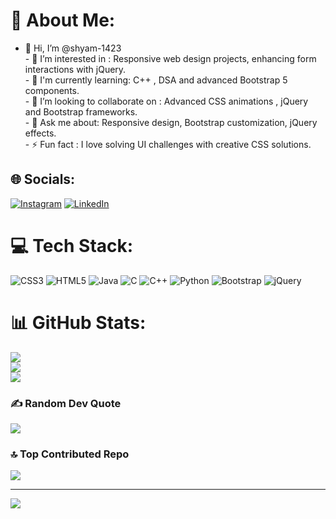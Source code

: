 # 💫 About Me:
- 👋 Hi, I’m @shyam-1423<br>- 👀 I’m interested in : Responsive web design projects, enhancing form interactions with jQuery.<br>- 🌱 I'm currently learning: C++ , DSA  and advanced Bootstrap 5 components.<br>- 💞️ I’m looking to collaborate on : Advanced CSS animations , jQuery and Bootstrap frameworks.<br>- 💭 Ask me about: Responsive design, Bootstrap customization, jQuery effects.<br>- ⚡ Fun fact :  I love solving UI challenges with creative CSS solutions.


## 🌐 Socials:
[![Instagram](https://img.shields.io/badge/Instagram-%23E4405F.svg?logo=Instagram&logoColor=white)](https://instagram.com/https://www.instagram.com/jun3.shyam._/) [![LinkedIn](https://img.shields.io/badge/LinkedIn-%230077B5.svg?logo=linkedin&logoColor=white)](https://linkedin.com/in/https://www.linkedin.com/in/shyam-dabhi-583b69312/) 

# 💻 Tech Stack:
![CSS3](https://img.shields.io/badge/css3-%231572B6.svg?style=for-the-badge&logo=css3&logoColor=white) ![HTML5](https://img.shields.io/badge/html5-%23E34F26.svg?style=for-the-badge&logo=html5&logoColor=white) ![Java](https://img.shields.io/badge/java-%23ED8B00.svg?style=for-the-badge&logo=openjdk&logoColor=white) ![C](https://img.shields.io/badge/c-%2300599C.svg?style=for-the-badge&logo=c&logoColor=white) ![C++](https://img.shields.io/badge/c++-%2300599C.svg?style=for-the-badge&logo=c%2B%2B&logoColor=white) ![Python](https://img.shields.io/badge/python-3670A0?style=for-the-badge&logo=python&logoColor=ffdd54) ![Bootstrap](https://img.shields.io/badge/bootstrap-%238511FA.svg?style=for-the-badge&logo=bootstrap&logoColor=white) ![jQuery](https://img.shields.io/badge/jquery-%230769AD.svg?style=for-the-badge&logo=jquery&logoColor=white)
# 📊 GitHub Stats:
![](https://github-readme-stats.vercel.app/api?username=shyam-1423&theme=dark&hide_border=false&include_all_commits=true&count_private=true)<br/>
![](https://github-readme-streak-stats.herokuapp.com/?user=shyam-1423&theme=dark&hide_border=false)<br/>
![](https://github-readme-stats.vercel.app/api/top-langs/?username=shyam-1423&theme=dark&hide_border=false&include_all_commits=true&count_private=true&layout=compact)

### ✍️ Random Dev Quote
![](https://quotes-github-readme.vercel.app/api?type=horizontal&theme=radical)

### 🔝 Top Contributed Repo
![](https://github-contributor-stats.vercel.app/api?username=shyam-1423&limit=5&theme=dark&combine_all_yearly_contributions=true)

---
[![](https://visitcount.itsvg.in/api?id=shyam-1423&icon=2&color=0)](https://visitcount.itsvg.in)

<!-- Proudly created with GPRM ( https://gprm.itsvg.in ) -->
